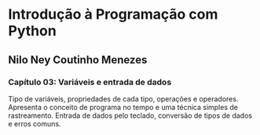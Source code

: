 # Introdução à Programação com Python

## Nilo Ney Coutinho Menezes

### Capítulo 03: Variáveis e entrada de dados

Tipo de variáveis, propriedades de cada tipo, operações e operadores. Apresenta o conceito de programa no tempo e uma técnica simples de rastreamento. Entrada de dados pelo teclado, conversão de tipos de dados e erros comuns.

